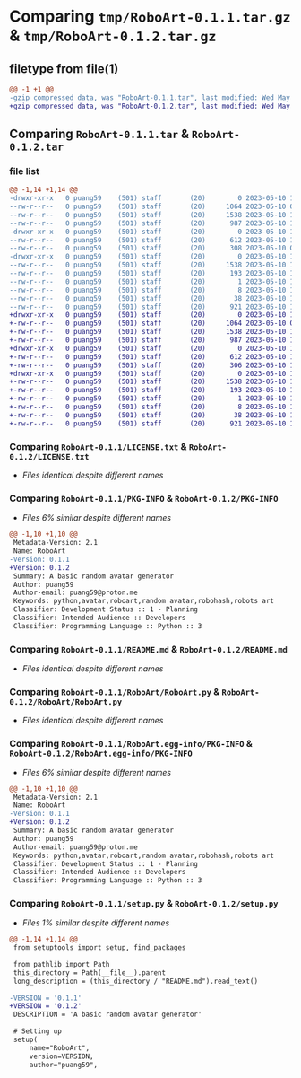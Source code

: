 # Comparing `tmp/RoboArt-0.1.1.tar.gz` & `tmp/RoboArt-0.1.2.tar.gz`

## filetype from file(1)

```diff
@@ -1 +1 @@
-gzip compressed data, was "RoboArt-0.1.1.tar", last modified: Wed May 10 11:46:58 2023, max compression
+gzip compressed data, was "RoboArt-0.1.2.tar", last modified: Wed May 10 11:53:34 2023, max compression
```

## Comparing `RoboArt-0.1.1.tar` & `RoboArt-0.1.2.tar`

### file list

```diff
@@ -1,14 +1,14 @@
-drwxr-xr-x   0 puang59    (501) staff       (20)        0 2023-05-10 11:46:58.940799 RoboArt-0.1.1/
--rw-r--r--   0 puang59    (501) staff       (20)     1064 2023-05-10 08:26:19.000000 RoboArt-0.1.1/LICENSE.txt
--rw-r--r--   0 puang59    (501) staff       (20)     1538 2023-05-10 11:46:58.940672 RoboArt-0.1.1/PKG-INFO
--rw-r--r--   0 puang59    (501) staff       (20)      987 2023-05-10 11:30:24.000000 RoboArt-0.1.1/README.md
-drwxr-xr-x   0 puang59    (501) staff       (20)        0 2023-05-10 11:46:58.939833 RoboArt-0.1.1/RoboArt/
--rw-r--r--   0 puang59    (501) staff       (20)      612 2023-05-10 11:33:04.000000 RoboArt-0.1.1/RoboArt/RoboArt.py
--rw-r--r--   0 puang59    (501) staff       (20)      308 2023-05-10 08:30:21.000000 RoboArt-0.1.1/RoboArt/__init__.py
-drwxr-xr-x   0 puang59    (501) staff       (20)        0 2023-05-10 11:46:58.940488 RoboArt-0.1.1/RoboArt.egg-info/
--rw-r--r--   0 puang59    (501) staff       (20)     1538 2023-05-10 11:46:58.000000 RoboArt-0.1.1/RoboArt.egg-info/PKG-INFO
--rw-r--r--   0 puang59    (501) staff       (20)      193 2023-05-10 11:46:58.000000 RoboArt-0.1.1/RoboArt.egg-info/SOURCES.txt
--rw-r--r--   0 puang59    (501) staff       (20)        1 2023-05-10 11:46:58.000000 RoboArt-0.1.1/RoboArt.egg-info/dependency_links.txt
--rw-r--r--   0 puang59    (501) staff       (20)        8 2023-05-10 11:46:58.000000 RoboArt-0.1.1/RoboArt.egg-info/top_level.txt
--rw-r--r--   0 puang59    (501) staff       (20)       38 2023-05-10 11:46:58.940852 RoboArt-0.1.1/setup.cfg
--rw-r--r--   0 puang59    (501) staff       (20)      921 2023-05-10 11:46:07.000000 RoboArt-0.1.1/setup.py
+drwxr-xr-x   0 puang59    (501) staff       (20)        0 2023-05-10 11:53:34.399949 RoboArt-0.1.2/
+-rw-r--r--   0 puang59    (501) staff       (20)     1064 2023-05-10 08:26:19.000000 RoboArt-0.1.2/LICENSE.txt
+-rw-r--r--   0 puang59    (501) staff       (20)     1538 2023-05-10 11:53:34.399825 RoboArt-0.1.2/PKG-INFO
+-rw-r--r--   0 puang59    (501) staff       (20)      987 2023-05-10 11:30:24.000000 RoboArt-0.1.2/README.md
+drwxr-xr-x   0 puang59    (501) staff       (20)        0 2023-05-10 11:53:34.399096 RoboArt-0.1.2/RoboArt/
+-rw-r--r--   0 puang59    (501) staff       (20)      612 2023-05-10 11:33:04.000000 RoboArt-0.1.2/RoboArt/RoboArt.py
+-rw-r--r--   0 puang59    (501) staff       (20)      306 2023-05-10 11:53:18.000000 RoboArt-0.1.2/RoboArt/__init__.py
+drwxr-xr-x   0 puang59    (501) staff       (20)        0 2023-05-10 11:53:34.399641 RoboArt-0.1.2/RoboArt.egg-info/
+-rw-r--r--   0 puang59    (501) staff       (20)     1538 2023-05-10 11:53:34.000000 RoboArt-0.1.2/RoboArt.egg-info/PKG-INFO
+-rw-r--r--   0 puang59    (501) staff       (20)      193 2023-05-10 11:53:34.000000 RoboArt-0.1.2/RoboArt.egg-info/SOURCES.txt
+-rw-r--r--   0 puang59    (501) staff       (20)        1 2023-05-10 11:53:34.000000 RoboArt-0.1.2/RoboArt.egg-info/dependency_links.txt
+-rw-r--r--   0 puang59    (501) staff       (20)        8 2023-05-10 11:53:34.000000 RoboArt-0.1.2/RoboArt.egg-info/top_level.txt
+-rw-r--r--   0 puang59    (501) staff       (20)       38 2023-05-10 11:53:34.399996 RoboArt-0.1.2/setup.cfg
+-rw-r--r--   0 puang59    (501) staff       (20)      921 2023-05-10 11:53:26.000000 RoboArt-0.1.2/setup.py
```

### Comparing `RoboArt-0.1.1/LICENSE.txt` & `RoboArt-0.1.2/LICENSE.txt`

 * *Files identical despite different names*

### Comparing `RoboArt-0.1.1/PKG-INFO` & `RoboArt-0.1.2/PKG-INFO`

 * *Files 6% similar despite different names*

```diff
@@ -1,10 +1,10 @@
 Metadata-Version: 2.1
 Name: RoboArt
-Version: 0.1.1
+Version: 0.1.2
 Summary: A basic random avatar generator
 Author: puang59
 Author-email: puang59@proton.me
 Keywords: python,avatar,roboart,random avatar,robohash,robots art
 Classifier: Development Status :: 1 - Planning
 Classifier: Intended Audience :: Developers
 Classifier: Programming Language :: Python :: 3
```

### Comparing `RoboArt-0.1.1/README.md` & `RoboArt-0.1.2/README.md`

 * *Files identical despite different names*

### Comparing `RoboArt-0.1.1/RoboArt/RoboArt.py` & `RoboArt-0.1.2/RoboArt/RoboArt.py`

 * *Files identical despite different names*

### Comparing `RoboArt-0.1.1/RoboArt.egg-info/PKG-INFO` & `RoboArt-0.1.2/RoboArt.egg-info/PKG-INFO`

 * *Files 6% similar despite different names*

```diff
@@ -1,10 +1,10 @@
 Metadata-Version: 2.1
 Name: RoboArt
-Version: 0.1.1
+Version: 0.1.2
 Summary: A basic random avatar generator
 Author: puang59
 Author-email: puang59@proton.me
 Keywords: python,avatar,roboart,random avatar,robohash,robots art
 Classifier: Development Status :: 1 - Planning
 Classifier: Intended Audience :: Developers
 Classifier: Programming Language :: Python :: 3
```

### Comparing `RoboArt-0.1.1/setup.py` & `RoboArt-0.1.2/setup.py`

 * *Files 1% similar despite different names*

```diff
@@ -1,14 +1,14 @@
 from setuptools import setup, find_packages
 
 from pathlib import Path
 this_directory = Path(__file__).parent
 long_description = (this_directory / "README.md").read_text()
 
-VERSION = '0.1.1'
+VERSION = '0.1.2'
 DESCRIPTION = 'A basic random avatar generator'
 
 # Setting up
 setup(
     name="RoboArt",
     version=VERSION,
     author="puang59",
```

